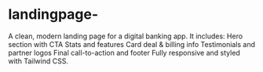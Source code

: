 # landingpage-
A clean, modern landing page for a digital banking app. It includes:  Hero section with CTA  Stats and features  Card deal &amp; billing info  Testimonials and partner logos  Final call-to-action and footer  Fully responsive and styled with Tailwind CSS.
